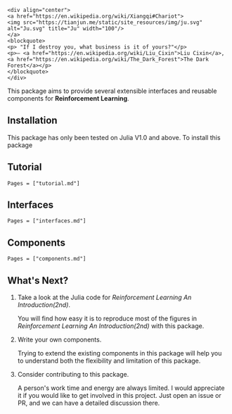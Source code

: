 ```@raw html
<div align="center">
<a href="https://en.wikipedia.org/wiki/Xiangqi#Chariot">
<img src="https://tianjun.me/static/site_resources/img/ju.svg" alt="Ju.svg" title="Ju" width="100"/> 
</a>
<blockquote> 
<p> "If I destroy you, what business is it of yours?"</p>
<p>― <a href="https://en.wikipedia.org/wiki/Liu_Cixin">Liu Cixin</a>, <a href="https://en.wikipedia.org/wiki/The_Dark_Forest">The Dark Forest</a></p>
</blockquote>
</div>
```

This package aims to provide several extensible interfaces and reusable components for **Reinforcement Learning**.

## Installation

This package has only been tested on Julia V1.0 and above. To install this package

## Tutorial

```@contents
Pages = ["tutorial.md"]
```

## Interfaces

```@contents
Pages = ["interfaces.md"]
```

## Components

```@contents
Pages = ["components.md"]
```

## What's Next?

1. Take a look at the Julia code for *Reinforcement Learning An Introduction(2nd)*.

    You will find how easy it is to reproduce most of the figures in *Reinforcement Learning An Introduction(2nd)* with this package.
1. Write your own components.

    Trying to extend the existing components in this package will help you to understand both the flexibility and limitation of this package.
1. Consider contributing to this package.

    A person's work time and energy are always limited. I would appreciate it if you would like to get involved in this project. Just open an issue or PR, and we can have a detailed discussion there.